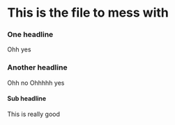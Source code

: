 This is the file to mess with
=============================


### One headline

Ohh yes


### Another headline

Ohh no
Ohhhhh yes

#### Sub headline

This is really good
